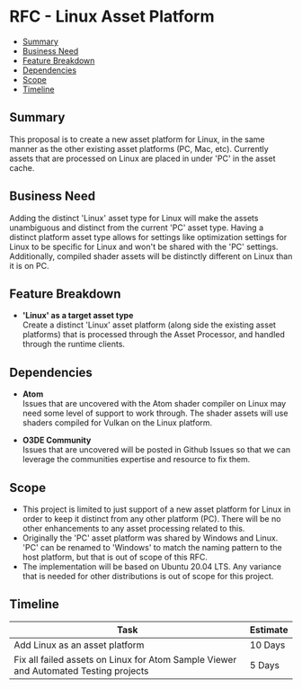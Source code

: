 # RFC - Linux Asset Platform

  - [Summary](#summary)
  - [Business Need](#business-need)
  - [Feature Breakdown](#feature-breakdown)
  - [Dependencies](#dependencies)
  - [Scope](#scope)
  - [Timeline](#timeline)

## Summary

This proposal is to create a new asset platform for Linux, in the same manner as the other existing asset platforms (PC, Mac, etc). Currently assets that are processed on Linux are placed in under 'PC' in the asset cache.

## Business Need

Adding the distinct 'Linux' asset type for Linux will make the assets unambiguous and distinct from the current 'PC' asset type. Having a distinct platform asset type allows for settings like optimization settings for Linux to be specific for Linux and won't be shared with the 'PC' settings. Additionally, compiled shader assets will be distinctly different on Linux than it is on PC.

## Feature Breakdown

- **'Linux' as a target asset type**  
    Create a distinct 'Linux' asset platform (along side the existing asset platforms) that is processed through the Asset Processor, and handled through the runtime clients.  
      
    

## Dependencies

- **Atom**  
    Issues that are uncovered with the Atom shader compiler on Linux may need some level of support to work through. The shader assets will use shaders compiled for Vulkan on the Linux platform.  
      
    
- **O3DE Community**  
    Issues that are uncovered will be posted in Github Issues so that we can leverage the communities expertise and resource to fix them.  
      
    

## Scope

- This project is limited to just support of a new asset platform for Linux in order to keep it distinct from any other platform (PC). There will be no other enhancements to any asset processing related to this.
- Originally the 'PC' asset platform was shared by Windows and Linux. 'PC' can be renamed to 'Windows' to match the naming pattern to the host platform, but that is out of scope of this RFC.
- The implementation will be based on Ubuntu 20.04 LTS. Any variance that is needed for other distributions is out of scope for this project.

## Timeline

| Task | Estimate |
| --- | --- |
| Add Linux as an asset platform | 10 Days |
| Fix all failed assets on Linux for Atom Sample Viewer and Automated Testing projects | 5 Days |

  

